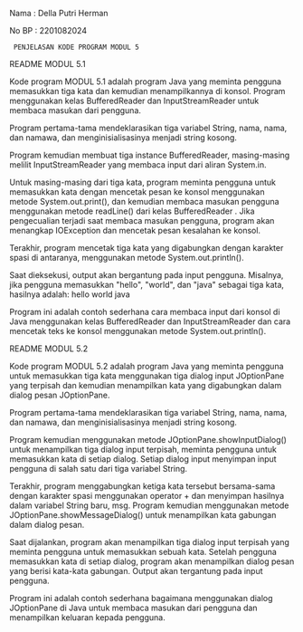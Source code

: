 Nama : Della Putri Herman

No BP : 2201082024

     PENJELASAN KODE PROGRAM MODUL 5
     
     
README MODUL 5.1

Kode program MODUL 5.1 adalah program Java yang meminta pengguna memasukkan tiga kata dan kemudian menampilkannya di konsol. Program menggunakan kelas BufferedReader dan InputStreamReader untuk membaca masukan dari pengguna.

Program pertama-tama mendeklarasikan tiga variabel String, nama, nama, dan namawa, dan menginisialisasinya menjadi string kosong.

Program kemudian membuat tiga instance BufferedReader, masing-masing melilit InputStreamReader yang membaca input dari aliran System.in.

Untuk masing-masing dari tiga kata, program meminta pengguna untuk memasukkan kata dengan mencetak pesan ke konsol menggunakan metode System.out.print(), dan kemudian membaca masukan pengguna menggunakan metode readLine() dari kelas BufferedReader . Jika pengecualian terjadi saat membaca masukan pengguna, program akan menangkap IOException dan mencetak pesan kesalahan ke konsol.

Terakhir, program mencetak tiga kata yang digabungkan dengan karakter spasi di antaranya, menggunakan metode System.out.println().

Saat dieksekusi, output akan bergantung pada input pengguna. Misalnya, jika pengguna memasukkan "hello", "world", dan "java" sebagai tiga kata, hasilnya adalah: hello world java

Program ini adalah contoh sederhana cara membaca input dari konsol di Java menggunakan kelas BufferedReader dan InputStreamReader dan cara mencetak teks ke konsol menggunakan metode System.out.println().




README MODUL 5.2

Kode program MODUL 5.2 adalah program Java yang meminta pengguna untuk memasukkan tiga kata menggunakan tiga dialog input JOptionPane yang terpisah dan kemudian menampilkan kata yang digabungkan dalam dialog pesan JOptionPane.

Program pertama-tama mendeklarasikan tiga variabel String, nama, nama, dan namawa, dan menginisialisasinya menjadi string kosong.

Program kemudian menggunakan metode JOptionPane.showInputDialog() untuk menampilkan tiga dialog input terpisah, meminta pengguna untuk memasukkan kata di setiap dialog. Setiap dialog input menyimpan input pengguna di salah satu dari tiga variabel String.

Terakhir, program menggabungkan ketiga kata tersebut bersama-sama dengan karakter spasi menggunakan operator + dan menyimpan hasilnya dalam variabel String baru, msg. Program kemudian menggunakan metode JOptionPane.showMessageDialog() untuk menampilkan kata gabungan dalam dialog pesan.

Saat dijalankan, program akan menampilkan tiga dialog input terpisah yang meminta pengguna untuk memasukkan sebuah kata. Setelah pengguna memasukkan kata di setiap dialog, program akan menampilkan dialog pesan yang berisi kata-kata gabungan. Output akan tergantung pada input pengguna.

Program ini adalah contoh sederhana bagaimana menggunakan dialog JOptionPane di Java untuk membaca masukan dari pengguna dan menampilkan keluaran kepada pengguna.
